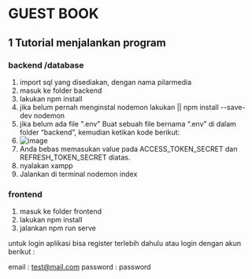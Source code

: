 # GUEST BOOK

## 1 Tutorial menjalankan program

### backend /database 
1. import sql yang disediakan, dengan nama pilarmedia
2. masuk ke folder backend
3. lakukan npm install
4. jika belum pernah menginstal nodemon lakukan || npm install --save-dev nodemon
5. jika belum ada file ".env" Buat sebuah file bernama “.env” di dalam folder “backend”, kemudian ketikan kode berikut:
6. ![image](https://user-images.githubusercontent.com/84265981/180394076-8621da55-df3e-419e-b473-a50308d3851e.png)
7. Anda bebas memasukan value pada ACCESS_TOKEN_SECRET dan REFRESH_TOKEN_SECRET diatas.
8. nyalakan xampp
9. Jalankan di terminal nodemon index

### frontend

1. masuk ke folder frontend
2. lakukan npm install
3. jalankan npm run serve

untuk login aplikasi bisa register terlebih dahulu atau login dengan akun berikut :

email : test@mail.com
password : password
